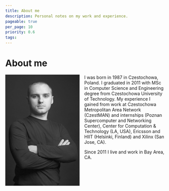 ```yaml
---
title: About me
description: Personal notes on my work and experience.
pageable: true
per_page: 10
priority: 0.6
tags:
---
```


# About me

<img style="float: left; margin-right: 15px;" src="/img/small_IMG_1394.jpg">
<!--
<img style="float: left; padding-right: 3%;" src="/img/small_IMG_1405.jpg">
<img style="float: left; padding-right: 3%;" src="/img/small_IMG_1440.jpg">
<img style="float: left; padding-right: 3%;" src="/img/small_IMG_1428.jpg">
-->

I was born in 1987 in Czestochowa, Poland.
I graduated in 2011 with MSc in Computer Science and Engineering degree from
Czestochowa University of Technology.
My experience I gained from work at Czestochowa Metropolitan Area Network
(CzestMAN) and internships (Poznan Supercomputer and Networking Center),
Center for Computation & Technology (LA, USA), Ericsson and HIIT (Helsinki,
Finland) and Xilinx (San Jose, CA).

Since 2011 I live and work in Bay Area, CA.
